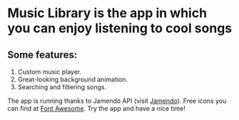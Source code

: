 # Music Library is the app in which you can enjoy listening to cool songs

## Some features:

1. Custom music player.
2. Great-looking background animation.
3. Searching and filtering songs.

The app is running thanks to Jamendo API (visit <a href="https://www.jamendo.com/" target="_blank">Jamendo</a>).
Free icons you can find at <a href="https://fontawesome.com/" target="_blank">Font Awesome</a>.
Try the app and have a nice time!
